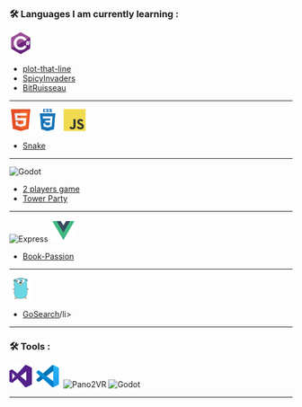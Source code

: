 ### :hammer_and_wrench: Languages I am currently learning :
<div>
  <img src="https://github.com/devicons/devicon/blob/master/icons/csharp/csharp-original.svg" title="C#" alt="C#" width="40" height="40"/><br>
  <ul>
    <li><a href="https://github.com/joaberch/plot-that-line" target="_blank">plot-that-line</a></li>
    <li><a href="https://github.com/joaberch/SpicyInvaders" target="_blank">SpicyInvaders</a></li>
    <li><a href="https://github.com/joaberch/joachim-BitRuisseau" target="_blank">BitRuisseau</a></li>
    <!--<li>#TODO : release flashCards (MAUI)</li>-->
    <!--<li>#TODO : release reapEpub_mobile (MAUI)</li>-->
  </ul><hr>
  
  <img src="https://github.com/devicons/devicon/blob/master/icons/html5/html5-original.svg" title="HTML5" alt="HTML" width="40" height="40"/>&nbsp;
  <img src="https://github.com/devicons/devicon/blob/master/icons/css3/css3-plain-wordmark.svg"  title="CSS3" alt="CSS" width="40" height="40"/>&nbsp;
  <img src="https://github.com/devicons/devicon/blob/master/icons/javascript/javascript-original.svg" title="JavaScript" alt="JavaScript" width="40" height="40"/>
  <ul>
    <!--<li>TODO : update(Quiz)[https://github.com/joaberch/Quiz]</li>-->
    <!--<li>TODO : update(Clicker ASP)[https://github.com/joaberch/Clicker-ASP.NET]</li>-->
    <!--<li>TODO : release (TODO LIST)[https://github.com/joaberch/Vue-TODO-LIST]</li>-->
    <li><a href="https://github.com/joaberch/P_Bulles_Snake_JavaScript">Snake</a></li><!--TODO : update-->
  </ul><hr>

  <img src="https://upload.wikimedia.org/wikipedia/commons/6/6a/Godot_icon.svg" title="Godot" alt="Godot" width="40" height="40"/>
  <ul>
    <li><a href="https://github.com/joaberch/godot-2playerGame" target="_blank">2 players game</a></li>
    <li><a href="https://github.com/joaberch/Tower-Party" target="_blank">Tower Party</a></li>
    <!--<li><a href="https://github.com/LucasLordon/A_Party_Game_With_Tower" target="_blank">TODO : get a public fork</a></li>-->
  </ul><hr>
  <img src="https://img.icons8.com/color/512/express-js.png" title="Express" alt="Express" width="40" height="40"/>&nbsp;
  <img src="https://github.com/devicons/devicon/blob/master/icons/vuejs/vuejs-original.svg" title="Vue3" alt="Vue3" width="40" height="40"/>
  <ul>
    <li><a href="https://github.com/joaberch/Book-Passion" target="_blank">Book-Passion</a></li>
  </ul><hr>

  <img src="https://github.com/devicons/devicon/blob/master/icons/go/go-original.svg" title="Golang" alt="Golang" width="40" height="40"/>
  <ul>
    <li><a href="https://github.com/joaberch/Go-LocalSearchEngine" target="_blank">GoSearch</a>/li>
    <!--TODO got<li><a>GoSearch</a>/li>-->
  </ul>
  
</div>

---

### :hammer_and_wrench: Tools :
<div>
  <img src="https://github.com/devicons/devicon/blob/master/icons/visualstudio/visualstudio-plain.svg" title="VisualStudio" alt="VisualStudio" width="40" height="40"/>&nbsp;
  <img src="https://github.com/devicons/devicon/blob/master/icons/vscode/vscode-original.svg" title="VisualStudioCode" alt="VisualStudioCode" width="40" height="40"/>&nbsp;
  <img src="https://ggnome.com/wp-content/uploads/2019/12/pano2vr_v6.png" width="40" height="40" title="Pano2VR" alt="Pano2VR"/>
  <img src="https://upload.wikimedia.org/wikipedia/commons/6/6a/Godot_icon.svg" title="Godot" alt="Godot" width="40" height="40"/>
</div>

---
